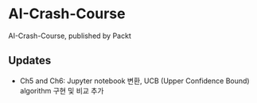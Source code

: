 # AI-Crash-Course
AI-Crash-Course, published by Packt

## Updates
* Ch5 and Ch6: Jupyter notebook 변환, UCB (Upper Confidence Bound) algorithm 구현 및 비교 추가

